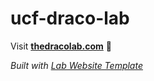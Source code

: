 
# ucf-draco-lab

Visit **[thedracolab.com](https://thedracolab.com)** 🚀

_Built with [Lab Website Template](https://greene-lab.gitbook.io/lab-website-template-docs)_
